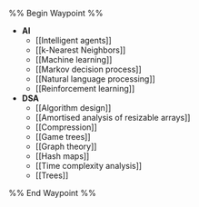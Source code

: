%% Begin Waypoint %%
- **AI**
	- [[Intelligent agents]]
	- [[k-Nearest Neighbors]]
	- [[Machine learning]]
	- [[Markov decision process]]
	- [[Natural language processing]]
	- [[Reinforcement learning]]
- **DSA**
	- [[Algorithm design]]
	- [[Amortised analysis of resizable arrays]]
	- [[Compression]]
	- [[Game trees]]
	- [[Graph theory]]
	- [[Hash maps]]
	- [[Time complexity analysis]]
	- [[Trees]]

%% End Waypoint %%
